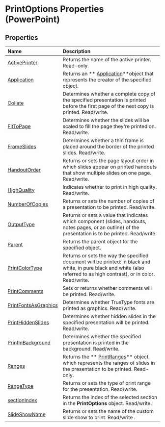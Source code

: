 
# PrintOptions Properties (PowerPoint)

## Properties



|**Name**|**Description**|
|:-----|:-----|
| [ActivePrinter](42a7f4be-f2e6-ccdf-64a9-ef686e8130f1.md)|Returns the name of the active printer. Read-only.|
| [Application](6ae689d3-265a-7277-9dc1-8deb7cdcfb8c.md)|Returns an  ** [Application](978c2b99-4271-b953-4283-73b5f3d96f41.md)**object that represents the creator of the specified object.|
| [Collate](4cf1d714-6ea2-fce5-340e-202d91ad1137.md)|Determines whether a complete copy of the specified presentation is printed before the first page of the next copy is printed. Read/write.|
| [FitToPage](53476904-fcbd-0a53-3e64-5c64799c8327.md)|Determines whether the slides will be scaled to fill the page they're printed on. Read/write.|
| [FrameSlides](4e866170-ab21-44e1-a497-7fc8e331fcec.md)|Determines whether a thin frame is placed around the border of the printed slides. Read/write. |
| [HandoutOrder](d71782ef-42d6-6dd4-6812-3463d41e8173.md)|Returns or sets the page layout order in which slides appear on printed handouts that show multiple slides on one page. Read/write.|
| [HighQuality](5db487e8-47aa-1ddd-83e6-c732b70d0682.md)|Indicates whether to print in high quality. Read/write.|
| [NumberOfCopies](6630ac4d-5c19-ad5f-f557-12e25e198e17.md)|Returns or sets the number of copies of a presentation to be printed. Read/write.|
| [OutputType](673bcc73-bd60-13f9-f383-dd927401e0f6.md)|Returns or sets a value that indicates which component (slides, handouts, notes pages, or an outline) of the presentation is to be printed. Read/write.|
| [Parent](d93f28db-9198-2edb-d6d0-77484bc54c13.md)|Returns the parent object for the specified object.|
| [PrintColorType](f552b2c6-fc25-4da9-c8e2-418c42e5df6c.md)|Returns or sets the way the specified document will be printed: in black and white, in pure black and white (also referred to as high contrast), or in color. Read/write.|
| [PrintComments](3c908a66-1db7-ef43-48a4-153f6095d041.md)|Sets or returns whether comments will be printed. Read/write.|
| [PrintFontsAsGraphics](f782be2c-9787-72e3-139e-163041e066f7.md)|Determines whether TrueType fonts are printed as graphics. Read/write.|
| [PrintHiddenSlides](39b5845e-7fd0-6759-bf1c-e2497acc1c61.md)|Determines whether hidden slides in the specified presentation will be printed. Read/write.|
| [PrintInBackground](d3a734a3-fa17-2321-1c29-6167f0110bd7.md)|Determines whether the specified presentation is printed in the background. Read/write.|
| [Ranges](d0011261-a663-534d-204f-af2cd02f72be.md)|Returns the  ** [PrintRanges](5c1e9dc1-e30c-bc65-5283-448b95795b11.md)** object, which represents the ranges of slides in the presentation to be printed. Read-only.|
| [RangeType](51d48974-16c9-0b96-9feb-651ca6347587.md)|Returns or sets the type of print range for the presentation. Read/write.|
| [sectionIndex](d42063aa-7daa-7d1b-9ae3-249ac4f9383b.md)|Returns the index of the selected section in the  **PrintOptions** object. Read/write.|
| [SlideShowName](0eca6fce-23ba-0e13-a6a7-ee968f3aa973.md)|Returns or sets the name of the custom slide show to print. Read/write .|

